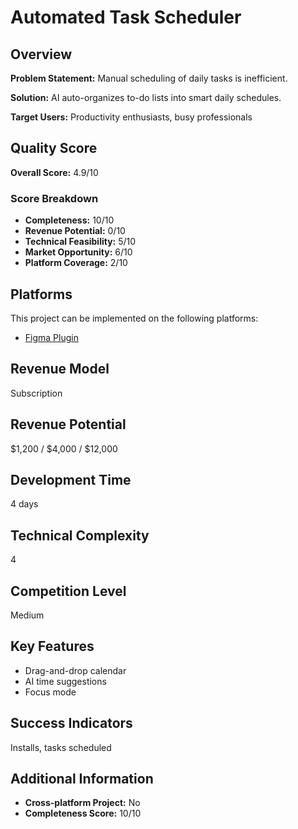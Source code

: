 # Automated Task Scheduler

## Overview
**Problem Statement:** Manual scheduling of daily tasks is inefficient.

**Solution:** AI auto-organizes to-do lists into smart daily schedules.

**Target Users:** Productivity enthusiasts, busy professionals

## Quality Score
**Overall Score:** 4.9/10

### Score Breakdown
- **Completeness:** 10/10
- **Revenue Potential:** 0/10
- **Technical Feasibility:** 5/10
- **Market Opportunity:** 6/10
- **Platform Coverage:** 2/10

## Platforms
This project can be implemented on the following platforms:
- [Figma Plugin](./platforms/figma-plugin/)

## Revenue Model
Subscription

## Revenue Potential
$1,200 / $4,000 / $12,000

## Development Time
4 days

## Technical Complexity
4

## Competition Level
Medium

## Key Features
- Drag-and-drop calendar
- AI time suggestions
- Focus mode

## Success Indicators
Installs, tasks scheduled

## Additional Information
- **Cross-platform Project:** No
- **Completeness Score:** 10/10
